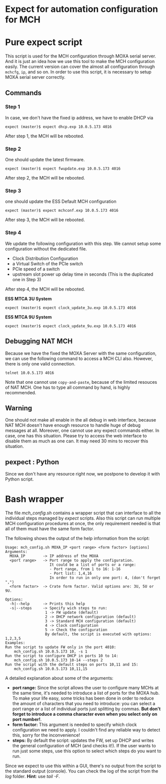 Expect for automation configuration for MCH
=====

# Pure expect script

This script is used for the MCH configuration through MOXA serial server. And it is just an idea how we use this tool to make the MCH configuration easily. The current version can cover the almost all configuration through `mchcfg`, `ip`, and so on. In order to use this script, it is necessary to setup MOXA serial server correctly.


## Commands


### Step 1
In case, we don't have the fixed ip address, we have to enable DHCP via

```
expect (master)$ expect dhcp.exp 10.0.5.173 4016
```
After step 1, the MCH will be rebooted. 


### Step 2
One should update the latest firmware. 
```
expect (master)$ expect fwupdate.exp 10.0.5.173 4016
```
After step 2, the MCH will be rebooted. 

### Step 3
one should update the ESS Default MCH configuration
```
expect (master)$ expect mchconf.exp 10.0.5.173 4016
```
After step 3, the MCH will be rebooted. 

### Step 4
We update the following configuration with this step. We cannot setup some configuration without the dedicated file. 
* Clock Distribution Configuration
* a Virtual Switch of the PCIe switch
* PCIe speed of a switch 
* upstream slot power up delay time in seconds (This is the duplicated one in Step 3)

After step 4, the MCH will be rebooted. 

**ESS MTCA 3U System**

```
expect (master)$ expect clock_update_3u.exp 10.0.5.173 4016
```

**ESS MTCA 9U System**

```
expect (master)$ expect clock_update_9u.exp 10.0.5.173 4016
```

## Debugging NAT MCH

Because we have the fixed the MOXA Server with the same configuration, we can use the following command
to access a MCH CLI also. However, there is only one valid connection. 
```
telnet 10.0.5.173 4016
```

Note that one cannot use `copy-and-paste`, because of the limited resouces of NAT MCH. One has to type all command by hand, is highly recommended. 


## Warning

One should not make all enable in the all debug in web interface, because NAT MCH doesn't have enough
resource to handle huge of debug messages at all. Moreover, one cannot use any expect commands either. 
In case, one has this situation. Please try to access the web interface to disable them as much as one can. 
It may need 30 mins to recover this situation. 


## pexpect : Python
Since we don't have any resource right now, we postpone to develop it with Python script. 

# Bash wrapper

The file *mch_config.sh* contains a wrapper script that can interface to all the individual steps managed by *expect* scripts. Also this script can run multiple MCH configuration procedures at once, the only requirement needed is that all of them must have the same form factor. 

The following shows the output of the help information from the script:

```
Usage: mch_config.sh MOXA_IP <port range> <form factor> [options]
Arguments:
  MOXA_IP        -> IP address of the MOXA
  <port range>   -> Port range to apply the configuration.
                    It could be a list of ports or a range:
                    - Port range, from 1 to 16: 1-16
                    - Port list: 1,4,16
                    In order to run in only one port: 4, (don't forget ",")
  <form factor>  -> Crate form factor. Valid options are: 3U, 5U or 9U.

Options:
  -h|--help      -> Prints this help
  -s|--steps     -> Specify wich steps to run:
                  1 -> FW update (default)
                  2 -> DHCP network configuration (default)
                  3 -> Standard MCH configuration (default)
                  4 -> Clock configuration
                  5 -> Check the configuration
                  By default, the script is executed with options: 1,2,3,5
Examples:
Run the script to update FW only in the port 4010:
    mch_config.sh 10.0.5.173 10, -s 1
Run the script to configure DHCP in ports 10 to 14:
    mch_config.sh 10.0.5.173 10-14 --steps 2
Run the script with the default steps on ports 10,11 and 15:
    mch_config.sh 10.0.5.173 10,11,15
```

A detailed explanation about some of the arguments:

- **port range:** Since the script allows the user to configure many MCHs at the same time, it's needed to introduce a list of ports for the MOXA hub. To make your life easy, some tricks has been done in order to reduce the amount of characters that you need to introduce: you can select a port range or a list of individual ports just splitting by commas. **But don't forget to introduce a comma character even when you select only on port number!**.
- **form factor:** This argument is needed to specify which clock configuration we need to apply. I couldn't find any reliable way to detect this, sorry for the inconvenience!
- **steps:** By default the script: updates the FW, set up DHCP and writes the general configuration of MCH (and checks it!). If the user wants to run just some steps, use this option to select which steps do you want to run. 

Since we expect to use this within a GUI, there's no output from the script to the standard output (console). You can check the log of the script from the *log* folder. **Hint**: use *tail -F*.